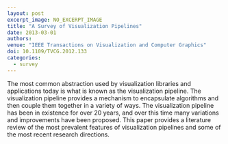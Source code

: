 ```yaml
---
layout: post
excerpt_image: NO_EXCERPT_IMAGE
title: "A Survey of Visualization Pipelines"
date: 2013-03-01
authors: 
venue: "IEEE Transactions on Visualization and Computer Graphics"
doi: 10.1109/TVCG.2012.133
categories:
  - survey
---
```

The most common abstraction used by visualization libraries and applications today is what is known as the visualization pipeline. The visualization pipeline provides a mechanism to encapsulate algorithms and then couple them together in a variety of ways. The visualization pipeline has been in existence for over 20 years, and over this time many variations and improvements have been proposed. This paper provides a literature review of the most prevalent features of visualization pipelines and some of the most recent research directions.
